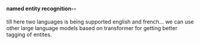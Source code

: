 #### named entity recognition-- 
till here two languages is being supported english and french... 
we can use other large language models based on transformer for getting better tagging of entites.
